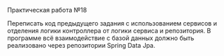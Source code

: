 Практическая работа №18

Переписать код предыдущего задания с использованием сервисов и
отделения логики контроллера от логики сервиса и репозитория. В программе
всё взаимодействие с базой данных должно быть реализовано через
репозитории Spring Data Jpa.